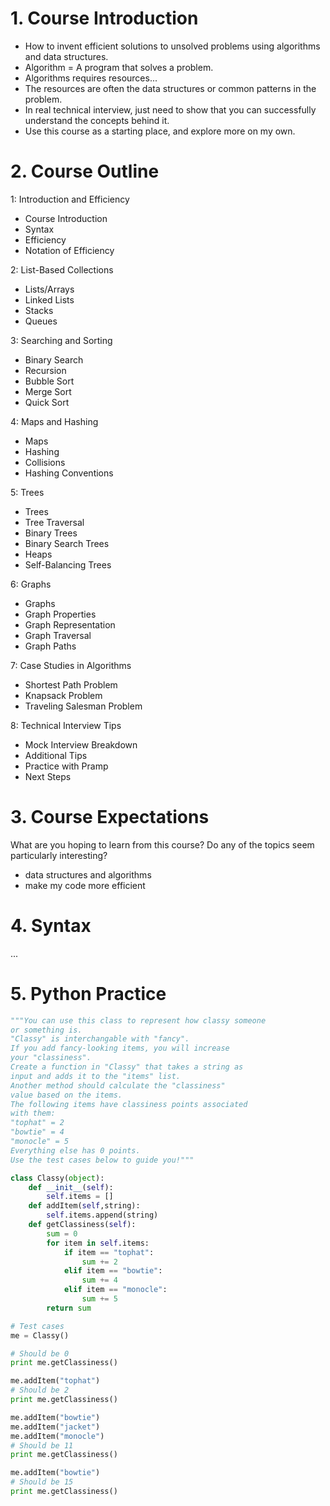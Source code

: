 # 1. Course Introduction

- How to invent efficient solutions to unsolved problems using algorithms and data structures.
- Algorithm  = A program that solves a problem.
- Algorithms requires resources...
- The resources are often the data structures or common patterns in the problem.
- In real technical interview, just need to show that you can successfully understand the concepts behind it.
- Use this course as a starting place, and explore more on my own.

# 2. Course Outline

1: Introduction and Efficiency
  - Course Introduction
  - Syntax
  - Efficiency
  - Notation of Efficiency
 
2: List-Based Collections
  - Lists/Arrays
  - Linked Lists
  - Stacks
  - Queues
 
3: Searching and Sorting
  - Binary Search
  - Recursion
  - Bubble Sort
  - Merge Sort
  - Quick Sort

4: Maps and Hashing
  - Maps
  - Hashing
  - Collisions
  - Hashing Conventions

5: Trees
  - Trees
  - Tree Traversal
  - Binary Trees
  - Binary Search Trees
  - Heaps
  - Self-Balancing Trees

6: Graphs
  - Graphs
  - Graph Properties
  - Graph Representation
  - Graph Traversal
  - Graph Paths

7: Case Studies in Algorithms
  - Shortest Path Problem
  - Knapsack Problem
  - Traveling Salesman Problem
 
8: Technical Interview Tips
  - Mock Interview Breakdown
  - Additional Tips
  - Practice with Pramp
  - Next Steps

# 3. Course Expectations

What are you hoping to learn from this course? Do any of the topics seem particularly interesting?
- data structures and algorithms
- make my code more efficient

# 4. Syntax
...

# 5. Python Practice

```python
"""You can use this class to represent how classy someone
or something is.
"Classy" is interchangable with "fancy".
If you add fancy-looking items, you will increase
your "classiness".
Create a function in "Classy" that takes a string as
input and adds it to the "items" list.
Another method should calculate the "classiness"
value based on the items.
The following items have classiness points associated
with them:
"tophat" = 2
"bowtie" = 4
"monocle" = 5
Everything else has 0 points.
Use the test cases below to guide you!"""

class Classy(object):
    def __init__(self):
        self.items = []
    def addItem(self,string):
        self.items.append(string)
    def getClassiness(self):
        sum = 0
        for item in self.items:
            if item == "tophat":
                sum += 2
            elif item == "bowtie":
                sum += 4
            elif item == "monocle":
                sum += 5
        return sum

# Test cases
me = Classy()

# Should be 0
print me.getClassiness()

me.addItem("tophat")
# Should be 2
print me.getClassiness()

me.addItem("bowtie")
me.addItem("jacket")
me.addItem("monocle")
# Should be 11
print me.getClassiness()

me.addItem("bowtie")
# Should be 15
print me.getClassiness()
```

